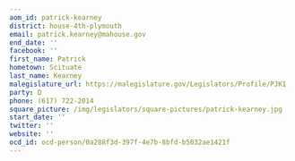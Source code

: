 ```yaml
---
aom_id: patrick-kearney
district: house-4th-plymouth
email: patrick.kearney@mahouse.gov
end_date: ''
facebook: ''
first_name: Patrick
hometown: Scituate
last_name: Kearney
malegislature_url: https://malegislature.gov/Legislators/Profile/PJK1
party: D
phone: (617) 722-2014
square_picture: /img/legislators/square-pictures/patrick-kearney.jpg
start_date: ''
twitter: ''
website: ''
ocd_id: ocd-person/0a288f3d-397f-4e7b-8bfd-b5032ae1421f
---
```

